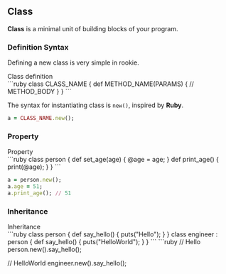 Class
----

__Class__ is a minimal unit of building blocks of your program.

### Definition Syntax

Defining a new class is very simple in rookie.

<div class="example">
Class definition
</div>
```ruby
class CLASS_NAME {
    def METHOD_NAME(PARAMS) {
        // METHOD_BODY
    }
}
```

The syntax for instantiating class is `new()`, inspired by __Ruby__.

```ruby
a = CLASS_NAME.new();
```

### Property

<div class="example">
Property
</div>
```ruby
class person {
    def set_age(age) {
        @age = age;
    }
    def print_age() {
        print(@age);
    }
}
```

```ruby
a = person.new();
a.age = 51;
a.print_age(); // 51
```

### Inheritance

<div class="example">
Inheritance
</div>
```ruby
class person {
    def say_hello() {
        puts("Hello");
    }
}
class engineer : person {
    def say_hello() {
        puts("HelloWorld");
    }
}
```
```ruby
// Hello
person.new().say_hello();

// HelloWorld
engineer.new().say_hello();
```